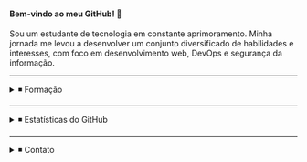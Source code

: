 #### Bem-vindo ao meu GitHub! 👋

Sou um estudante de tecnologia em constante aprimoramento. Minha jornada me levou a desenvolver um conjunto diversificado de habilidades e interesses, com foco em desenvolvimento web, DevOps e segurança da informação.

---

<details>
<summary>◾ Formação</summary>
<br>

> FIAP
> |---|
> <details>
> <summary>▪️Análise e Desenvolvimento de Sistemas</summary>
> <br>
> <b>Graduação orientada a projetos</b>
> 
> <br>Data de início: 15/08/2023
> <br>
> Em andamento<br>
>
> <b>Resumo</b><br>
>
> * Desenvolvo meu conhecimento teórico e minhas habilidades de programação;
> * O trabalho em equipe é fortemente incentivado. Busco ser comunicativo e usar linguagem clara;
> * Atualmente estou aprendendo sobre microsserviços e segurança da informação.
>
> </details>
>
> <details>
> <summary>▪️Nano Courses</summary>
> <br>
>
> * Algoritmos: Aprenda a programar
> * Banco de Dados Oracle
> * Big Data
> * Big Data & Analytics
> * Biohacking, Deep Web e Criptografia
> * Blockchain
> * Blockchain Advanced
> * Cloud Fundamentals, Administration and Solution Architect
> * Códigos de Alta Performance
> * Compliance e Quality Assurance
> * Comunicação e Semiótica
> * Cybersecurity
> * Cybersecurity Hacker Skills
> * Data Visualization
> * Design Thinking
> * DevOps & Agile Culture
> * Django Web Framework
> * Engenharia de Software
> * Estatística para Soluções em TI
> * Estruturas de Computadores
> * Ethical Hacking
> * Front End
> * Infraestrutura e Interconectividade
> * Inteligência Artificial e Computacional
> * Inteligência e Contrainteligência
> * Java Advanced Frameworks
> * Java Development
> * Java Fundamentos
> * Leadership Communication
> * Linux Fundamentos
> * Programação em Banco de Dados
> * Python
> * Python Development
> * Resolvendo Problemas com Matemática
> * Responsive Web Development
> * Sensores e Circuitos Digitais
> * Services Architecture / API / Mobile Architecture
> * Soluções Tecnológicas Emergentes
> * User Experience
> * Wordpress na Prática
>
> </details>
 
> ---

> Ada Tech
> |---|
>
> <details>
> <summary>▪️Java</summary>
> <br>
> <b>Formação online síncrona</b>
> 
> <br>Carga horária: 324 horas
> <br>
> <br>Data de início: 09/01/2024
> <br>
> Data de conclusão: 22/05/2024<br>
> 
> <b>Resumo</b><br>
> 
> * Criação e consumo de APIs RESTful;
> * Gestão de dependências e empacotamento (Gradle e Maven);
> * Java Date and Time;
> * Java Threads;
> * Padrões de projeto;
> * Princípios SOLID;
> * Programação funcional;
> * Programação Web;
> * Spring Framework;
> * Testes automatizados (JUnit, Mockito e Selenium).
> </details>
> 
> 
> <details>
> <summary>▪️DevOps</summary>
> <br>
> <b>Formação online síncrona</b>
> 
> <br>Carga horária: 324 horas
> <br>
> <br>Data de início: 31/07/2024
> <br>
> Data de conclusão: 04/12/2024<br>
> 
> <b>Resumo</b><br>
> 
> 1. <b>Linux</b>:
> * Configuração de servidores web (Apache e NGINX);
> * Configurações de rede;
> * Gerenciamento de processos;
> * Particionamento de disco;
> * Shell scripts (automação de tarefas);
> * Sistema de arquivos.
> 
> 2. <b>Git</b>:
> * GitHub Actions (automatização de fluxos de trabalho - implantação e testes);
> * Padronização de nomenclatura para branches e commits;
> * Serialização de dados (YAML e JSON).
> 
> 3. <b>Redes</b>:
> * Cálculos de sub-rede;
> * Infraestrutura e dispositivos;
> * Modelos OSI e TCP/IP;
> * Segurança de rede.
> 
> 4. <b>Conteinerização</b>:
> * Docker.
> 
> 5. <b>Provisionamento como Código</b>:
> * Terraform.
> 
> 6. <b>Serviços Cloud (AWS)</b>:
> * EC2 (virtualização);
> * IAM (controle de acesso);
> * Lambda (execução de código);
> * RDS (bancos de dados relacionais);
> * S3 (armazenamento);
> * SNS (entrega de mensagens);
> * SQS (enfileiramento de mensagens);
> * Well-Architected Framework.
> </details>

> ---

> Alura
> |---|
> 
> <details>
> <summary>▪️Tecnologia e Desenvolvimento Pessoal</summary>
> <br>
> 
> * [Certificado de Conclusão](https://cursos.alura.com.br/user/igor-ribeiro2334/fullCertificate/9e0f7587c327aab62f9e18b0ba66617e)
> 
> </details>

</details>

---

<details>
<summary>◾ Estatísticas do GitHub</summary>
<br>
    
<div align="center">
    
  <img height=200 src="https://github-readme-stats.vercel.app/api?username=igor-u&theme=cobalt2&hide_border=true&include_all_commits=false&count_private=false&show=prs_merged&rank_icon=github&text_bold=false&bg_color=000000&title_color=9B0000&text_color=DBDBDB" alt="Igor Ribeiro's GitHub Stats"/>
  <img height=200 src="https://github-readme-stats.vercel.app/api/top-langs/?username=igor-u&hide_progress=false&theme=cobalt2&hide_border=true&include_all_commits=false&count_private=false&layout=compact&langs_count=10&bg_color=000000&title_color=9B0000&text_color=DBDBDB" alt="Most Used Languages"/>
  
</div>

</details>

---

<details>
<summary>◾ Contato</summary>

<br>

> [![Gmail](assets/Gmail.svg)](mailto:igor.ribeiro2334@gmail.com)
> |---|
> [![LinkedIn](assets/LinkedIn.svg)](https://www.linkedin.com/in/igorribeiro12/)

</details>
